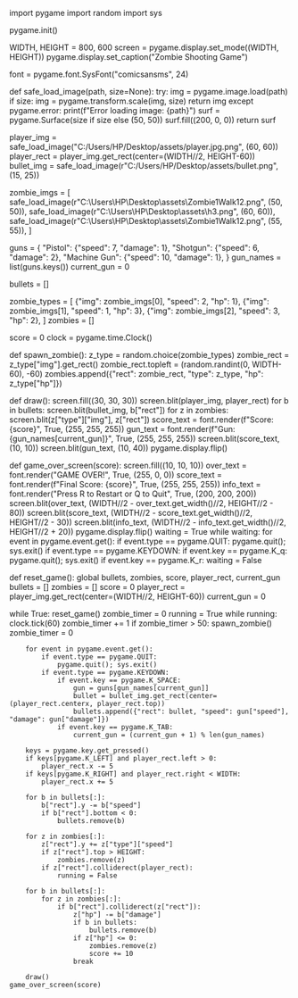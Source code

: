import pygame
import random
import sys

pygame.init()

WIDTH, HEIGHT = 800, 600
screen = pygame.display.set_mode((WIDTH, HEIGHT))
pygame.display.set_caption("Zombie Shooting Game")

font = pygame.font.SysFont("comicsansms", 24)

def safe_load_image(path, size=None):
    try:
        img = pygame.image.load(path)
        if size:
            img = pygame.transform.scale(img, size)
        return img
    except pygame.error:
        print(f"Error loading image: {path}")
        surf = pygame.Surface(size if size else (50, 50))
        surf.fill((200, 0, 0))
        return surf

player_img = safe_load_image("C:/Users/HP/Desktop/assets/player.jpg.png", (60, 60))
player_rect = player_img.get_rect(center=(WIDTH//2, HEIGHT-60))
bullet_img = safe_load_image(r"C:/Users/HP/Desktop/assets/bullet.png", (15, 25))

zombie_imgs = [
    safe_load_image(r"C:\\Users\\HP\\Desktop\\assets\\Zombie1Walk12.png", (50, 50)),
    safe_load_image(r"C:\\Users\\HP\\Desktop\\assets\\h3.png", (60, 60)),
    safe_load_image(r"C:\\Users\\HP\\Desktop\\assets\\Zombie1Walk12.png", (55, 55)),
]

guns = {
    "Pistol": {"speed": 7, "damage": 1},
    "Shotgun": {"speed": 6, "damage": 2},
    "Machine Gun": {"speed": 10, "damage": 1},
}
gun_names = list(guns.keys())
current_gun = 0

bullets = []

zombie_types = [
    {"img": zombie_imgs[0], "speed": 2, "hp": 1},
    {"img": zombie_imgs[1], "speed": 1, "hp": 3},
    {"img": zombie_imgs[2], "speed": 3, "hp": 2},
]
zombies = []

score = 0
clock = pygame.time.Clock()

def spawn_zombie():
    z_type = random.choice(zombie_types)
    zombie_rect = z_type["img"].get_rect()
    zombie_rect.topleft = (random.randint(0, WIDTH-60), -60)
    zombies.append({"rect": zombie_rect, "type": z_type, "hp": z_type["hp"]})

def draw():
    screen.fill((30, 30, 30))
    screen.blit(player_img, player_rect)
    for b in bullets:
        screen.blit(bullet_img, b["rect"])
    for z in zombies:
        screen.blit(z["type"]["img"], z["rect"])
    score_text = font.render(f"Score: {score}", True, (255, 255, 255))
    gun_text = font.render(f"Gun: {gun_names[current_gun]}", True, (255, 255, 255))
    screen.blit(score_text, (10, 10))
    screen.blit(gun_text, (10, 40))
    pygame.display.flip()

def game_over_screen(score):
    screen.fill((10, 10, 10))
    over_text = font.render("GAME OVER!", True, (255, 0, 0))
    score_text = font.render(f"Final Score: {score}", True, (255, 255, 255))
    info_text = font.render("Press R to Restart or Q to Quit", True, (200, 200, 200))
    screen.blit(over_text, (WIDTH//2 - over_text.get_width()//2, HEIGHT//2 - 80))
    screen.blit(score_text, (WIDTH//2 - score_text.get_width()//2, HEIGHT//2 - 30))
    screen.blit(info_text, (WIDTH//2 - info_text.get_width()//2, HEIGHT//2 + 20))
    pygame.display.flip()
    waiting = True
    while waiting:
        for event in pygame.event.get():
            if event.type == pygame.QUIT:
                pygame.quit(); sys.exit()
            if event.type == pygame.KEYDOWN:
                if event.key == pygame.K_q:
                    pygame.quit(); sys.exit()
                if event.key == pygame.K_r:
                    waiting = False

def reset_game():
    global bullets, zombies, score, player_rect, current_gun
    bullets = []
    zombies = []
    score = 0
    player_rect = player_img.get_rect(center=(WIDTH//2, HEIGHT-60))
    current_gun = 0

while True:
    reset_game()
    zombie_timer = 0
    running = True
    while running:
        clock.tick(60)
        zombie_timer += 1
        if zombie_timer > 50:
            spawn_zombie()
            zombie_timer = 0

        for event in pygame.event.get():
            if event.type == pygame.QUIT:
                pygame.quit(); sys.exit()
            if event.type == pygame.KEYDOWN:
                if event.key == pygame.K_SPACE:
                    gun = guns[gun_names[current_gun]]
                    bullet = bullet_img.get_rect(center=(player_rect.centerx, player_rect.top))
                    bullets.append({"rect": bullet, "speed": gun["speed"], "damage": gun["damage"]})
                if event.key == pygame.K_TAB:
                    current_gun = (current_gun + 1) % len(gun_names)

        keys = pygame.key.get_pressed()
        if keys[pygame.K_LEFT] and player_rect.left > 0:
            player_rect.x -= 5
        if keys[pygame.K_RIGHT] and player_rect.right < WIDTH:
            player_rect.x += 5

        for b in bullets[:]:
            b["rect"].y -= b["speed"]
            if b["rect"].bottom < 0:
                bullets.remove(b)

        for z in zombies[:]:
            z["rect"].y += z["type"]["speed"]
            if z["rect"].top > HEIGHT:
                zombies.remove(z)
            if z["rect"].colliderect(player_rect):
                running = False

        for b in bullets[:]:
            for z in zombies[:]:
                if b["rect"].colliderect(z["rect"]):
                    z["hp"] -= b["damage"]
                    if b in bullets:
                        bullets.remove(b)
                    if z["hp"] <= 0:
                        zombies.remove(z)
                        score += 10
                    break

        draw()
    game_over_screen(score)
